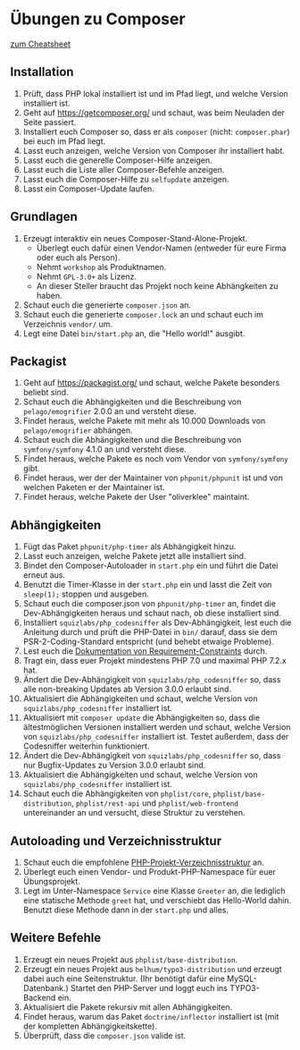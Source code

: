 # Übungen zu Composer

[zum Cheatsheet](composer-cheatsheet-de.md)

## Installation
1. Prüft, dass PHP lokal installiert ist und im Pfad liegt, und welche Version
   installiert ist.
1. Geht auf https://getcomposer.org/ und schaut, was beim Neuladen der Seite
   passiert.
1. Installiert euch Composer so, dass er als `composer`
   (nicht: `composer.phar`) bei euch im Pfad liegt.
1. Lasst euch anzeigen, welche Version von Composer ihr installiert habt.
1. Lasst euch die generelle Composer-Hilfe anzeigen.
1. Lasst euch die Liste aller Composer-Befehle anzeigen.
1. Lasst euch die Composer-Hilfe zu `selfupdate` anzeigen.
1. Lasst ein Composer-Update laufen.

## Grundlagen
1. Erzeugt interaktiv ein neues Composer-Stand-Alone-Projekt.
   - Überlegt euch dafür einen Vendor-Namen (entweder für eure Firma oder euch
     als Person).
   - Nehmt `workshop` als Produktnamen.
   - Nehmt `GPL-3.0+` als Lizenz.
   - An dieser Steller braucht das Projekt noch keine Abhängkeiten zu haben.
1. Schaut euch die generierte `composer.json` an.
1. Schaut euch die generierte `composer.lock` an und schaut euch im Verzeichnis
   `vendor/` um.
1. Legt eine Datei `bin/start.php` an, die "Hello world!" ausgibt.

## Packagist
1. Geht auf https://packagist.org/ und schaut, welche Pakete besonders beliebt
   sind.
1. Schaut euch die Abhängigkeiten und die Beschreibung von `pelago/emogrifier`
   2.0.0 an und versteht diese.
1. Findet heraus, welche Pakete mit mehr als 10.000 Downloads von
   `pelago/emogrifier` abhängen.
1. Schaut euch die Abhängigkeiten und die Beschreibung von `symfony/symfony`
   4.1.0 an und versteht diese.
1. Findet heraus, welche Pakete es noch vom Vendor von `symfony/symfony` gibt.
1. Findet heraus, wer der der Maintainer von `phpunit/phpunit` ist und von
   welchen Paketen er der Maintainer ist.
1. Findet heraus, welche Pakete der User "oliverklee" maintaint.

## Abhängigkeiten
1. Fügt das Paket `phpunit/php-timer` als Abhängigkeit hinzu.
1. Lasst euch anzeigen, welche Pakete jetzt alle installiert sind.
1. Bindet den Composer-Autoloader in `start.php` ein und führt die Datei erneut
   aus.
1. Benutzt die Timer-Klasse in der `start.php` ein und lasst die Zeit
   von `sleep(1);` stoppen und ausgeben.
1. Schaut euch die composer.json von `phpunit/php-timer` an, findet die
   Dev-Abhängigkeiten heraus und schaut nach, ob diese installiert sind.
1. Installiert `squizlabs/php_codesniffer` als Dev-Abhängigkeit, lest euch die
   Anleitung durch und prüft die PHP-Datei in `bin/` darauf, dass sie dem
   PSR-2-Coding-Standard entspricht (und behebt etwaige Probleme).
1. Lest euch die
   [Dokumentation von Requirement-Constraints](https://getcomposer.org/doc/articles/versions.md)
   durch.
1. Tragt ein, dass euer Projekt mindestens PHP 7.0 und maximal PHP 7.2.x hat.
1. Ändert die Dev-Abhängigkeit von `squizlabs/php_codesniffer` so, dass alle
   non-breaking Updates ab Version 3.0.0 erlaubt sind.
1. Aktualisiert die Abhängigkeiten und schaut, welche Version von
   `squizlabs/php_codesniffer` installiert ist.
1. Aktualisiert mit `composer update` die Abhängigkeiten so, dass die
   ältestmöglichen Versionen installiert werden und schaut, welche Version von
   `squizlabs/php_codesniffer` installiert ist. Testet außerdem, dass der
   Codesniffer weiterhin funktioniert.
1. Ändert die Dev-Abhängigkeit von `squizlabs/php_codesniffer` so, dass nur
   Bugfix-Updates zu Version 3.0.0 erlaubt sind.
1. Aktualisiert die Abhängigkeiten und schaut, welche Version von
   `squizlabs/php_codesniffer` installiert ist.
1. Schaut euch die Abhängigkeiten von `phplist/core`,
   `phplist/base-distribution`, `phplist/rest-api` und `phplist/web-frontend`
   untereinander an und versucht, diese Struktur zu verstehen.

## Autoloading und Verzeichnisstruktur
1. Schaut euch die empfohlene
   [PHP-Projekt-Verzeichnisstruktur](https://github.com/php-pds/skeleton) an.
1. Überlegt euch einen Vendor- und Produkt-PHP-Namespace für euer
   Übungsprojekt.
1. Legt im Unter-Namespace `Service` eine Klasse `Greeter` an, die lediglich eine
   statische Methode `greet` hat, und verschiebt das Hello-World dahin. Benutzt
   diese Methode dann in der `start.php` und alles.

## Weitere Befehle
1. Erzeugt ein neues Projekt aus `phplist/base-distribution`.
1. Erzeugt ein neues Projekt aus `helhum/typo3-distribution` und erzeugt dabei
   auch eine Seitenstruktur. (Ihr benötigt dafür eine MySQL-Datenbank.)
   Startet den PHP-Server und loggt euch ins TYPO3-Backend ein.
1. Aktualisiert die Pakete rekursiv mit allen Abhängigkeiten.
1. Findet heraus, warum das Paket `doctrine/inflector` installiert ist (mit
   der kompletten Abhängigkeitskette).
1. Überprüft, dass die `composer.json` valide ist.

